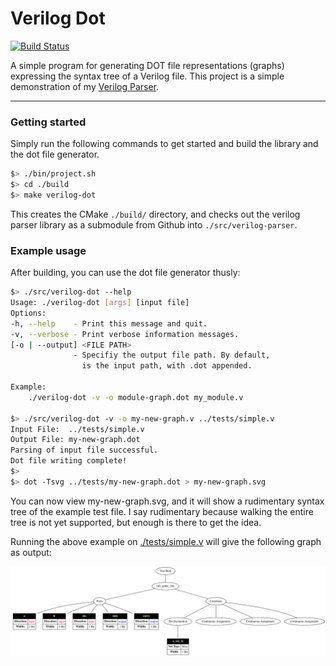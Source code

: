 
# Verilog Dot

[![Build Status](https://travis-ci.org/ben-marshall/verilog-dot.svg?branch=master)](https://travis-ci.org/ben-marshall/verilog-dot)

A simple program for generating DOT file representations (graphs) expressing
the syntax tree of a Verilog file. This project is a simple demonstration
of my [Verilog Parser](https://github.com/ben-marshall/verilog-parser).

---

### Getting started

Simply run the following commands to get started and build the library
and the dot file generator.

```sh
$> ./bin/project.sh
$> cd ./build
$> make verilog-dot
```

This creates the CMake `./build/` directory, and checks out the verilog
parser library as a submodule from Github into `./src/verilog-parser`.

### Example usage

After building, you can use the dot file generator thusly:

```sh
$> ./src/verilog-dot --help
Usage: ./verilog-dot [args] [input file]
Options:
-h, --help    - Print this message and quit.
-v, --verbose - Print verbose information messages.
[-o | --output] <FILE PATH> 
              - Specifiy the output file path. By default, 
                is the input path, with .dot appended.

Example:
    ./verilog-dot -v -o module-graph.dot my_module.v

$> ./src/verilog-dot -v -o my-new-graph.v ../tests/simple.v
Input File:  ../tests/simple.v
Output File: my-new-graph.dot
Parsing of input file successful.
Dot file writing complete!
$>
$> dot -Tsvg ../tests/my-new-graph.dot > my-new-graph.svg
```

You can now view my-new-graph.svg, and it will show a rudimentary syntax tree
of the example test file. I say rudimentary because walking the entire tree
is not yet supported, but enough is there to get the idea.

Running the above example on [./tests/simple.v](./tests/simple.v) will give
the following graph as output:

![Example graph output](./tests/simple.svg)
